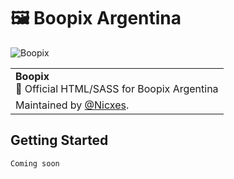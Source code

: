 # 🖼️ Boopix Argentina

<img src="https://scontent.faep9-1.fna.fbcdn.net/v/t31.0-8/10499438_434276736748004_851081550452143674_o.jpg?_nc_cat=109&_nc_oc=AQmJKyaSFJI1jM83PDGagSJiy5E0Z8bck8NnC-dsSbglAxLdeqhGE9r1AcDontoGZD4&_nc_ht=scontent.faep9-1.fna&oh=c303ab9da9f9314a7f8d63e5c45f1249&oe=5DC6F562" alt="Boopix" />

<table>
  <tr>
    <td>
      <strong>Boopix</strong><br/>🎯 Official HTML/SASS for Boopix Argentina
    </td>
  </tr>

  <tr>
    <td>Maintained by <a href='https://github.com/nicxes'>@Nicxes</a>.</td>
  </tr>
</table>

## Getting Started

```sh
Coming soon
```

